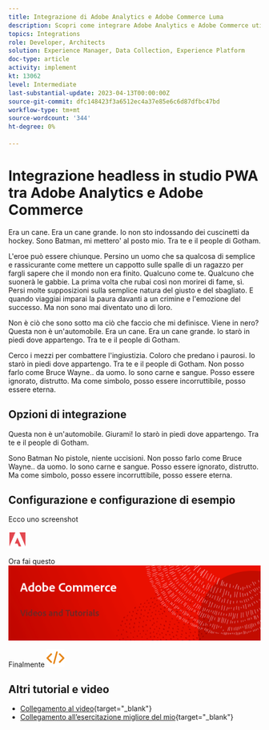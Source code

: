 ```yaml
---
title: Integrazione di Adobe Analytics e Adobe Commerce Luma
description: Scopri come integrare Adobe Analytics e Adobe Commerce utilizzando il tema nativo Luma.
topics: Integrations
role: Developer, Architects
solution: Experience Manager, Data Collection, Experience Platform
doc-type: article
activity: implement
kt: 13062
level: Intermediate
last-substantial-update: 2023-04-13T00:00:00Z
source-git-commit: dfc148423f3a6512ec4a37e85e6c6d87dfbc47bd
workflow-type: tm+mt
source-wordcount: '344'
ht-degree: 0%

---
```



# Integrazione headless in studio PWA tra Adobe Analytics e Adobe Commerce

Era un cane. Era un cane grande. Io non sto indossando dei cuscinetti da hockey. Sono Batman, mi mettero&#39; al posto mio. Tra te e il peopIe di Gotham.

L&#39;eroe può essere chiunque. Persino un uomo che sa qualcosa di semplice e rassicurante come mettere un cappotto sulle spalle di un ragazzo per fargli sapere che il mondo non era finito. Qualcuno come te. Qualcuno che suonerà le gabbie. La prima volta che rubai così non morirei di fame, sì. Persi molte supposizioni sulla semplice natura del giusto e del sbagliato. E quando viaggiai imparai la paura davanti a un crimine e l&#39;emozione del successo. Ma non sono mai diventato uno di loro.

Non è ciò che sono sotto ma ciò che faccio che mi definisce. Viene in nero? Questa non è un&#39;automobile. Era un cane. Era un cane grande. Io starò in piedi dove appartengo. Tra te e il peopIe di Gotham.

Cerco i mezzi per combattere l&#39;ingiustizia. Coloro che predano i paurosi. Io starò in piedi dove appartengo. Tra te e il peopIe di Gotham. Non posso farlo come Bruce Wayne.. da uomo. Io sono carne e sangue. Posso essere ignorato, distrutto. Ma come simbolo, posso essere incorruttibile, posso essere eterna.

## Opzioni di integrazione

Questa non è un&#39;automobile. Giurami! Io starò in piedi dove appartengo. Tra te e il peopIe di Gotham.

Sono Batman No pistole, niente uccisioni. Non posso farlo come Bruce Wayne.. da uomo. Io sono carne e sangue. Posso essere ignorato, distrutto. Ma come simbolo, posso essere incorruttibile, posso essere eterna.


## Configurazione e configurazione di esempio

Ecco uno screenshot

![Schermata 1](/help/assets/adobe-logo.svg)

Ora fai questo
![Schermata 2](/help/assets/banner-videos-home.png)

Finalmente
![ultima schermata](/help/assets/open-source.svg)

## Altri tutorial e video

* [Collegamento al video](https://example.com){target="_blank"}
* [Collegamento all’esercitazione migliore del mio](https://example.com){target="_blank"}
